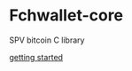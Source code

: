 # Fchwallet-core
SPV bitcoin C library

[getting started](https://github.com/breadwallet/breadwallet-core/wiki)
